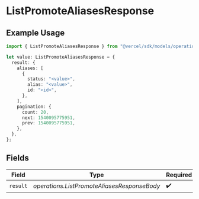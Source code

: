 # ListPromoteAliasesResponse

## Example Usage

```typescript
import { ListPromoteAliasesResponse } from "@vercel/sdk/models/operations/listpromotealiases.js";

let value: ListPromoteAliasesResponse = {
  result: {
    aliases: [
      {
        status: "<value>",
        alias: "<value>",
        id: "<id>",
      },
    ],
    pagination: {
      count: 20,
      next: 1540095775951,
      prev: 1540095775951,
    },
  },
};
```

## Fields

| Field                                       | Type                                        | Required                                    | Description                                 |
| ------------------------------------------- | ------------------------------------------- | ------------------------------------------- | ------------------------------------------- |
| `result`                                    | *operations.ListPromoteAliasesResponseBody* | :heavy_check_mark:                          | N/A                                         |